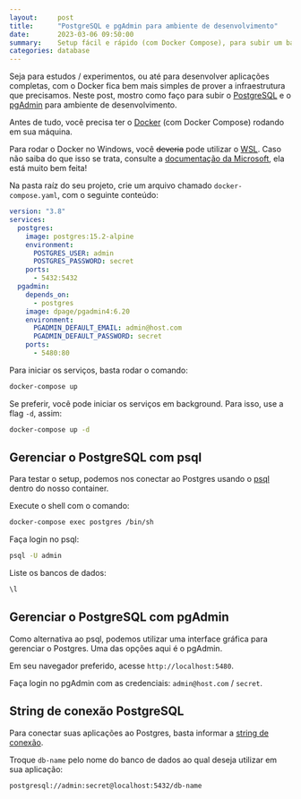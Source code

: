 ```yaml
---
layout:     post
title:      "PostgreSQL e pgAdmin para ambiente de desenvolvimento"
date:       2023-03-06 09:50:00
summary:    Setup fácil e rápido (com Docker Compose), para subir um banco de dados PostgreSQL e interface gráfica pgAdmin.
categories: database
---
```


Seja para estudos / experimentos, ou até para desenvolver aplicações completas, com o Docker fica bem mais simples de prover a infraestrutura que precisamos. Neste post, mostro como faço para subir o <a target="_blank" href="https://postgresql.org">PostgreSQL</a> e o <a target="_blank" href="https://pgadmin.org">pgAdmin</a> para ambiente de desenvolvimento.

Antes de tudo, você precisa ter o <a target="_blank" href="https://docker.com">Docker</a> (com Docker Compose) rodando em sua máquina.

Para rodar o Docker no Windows, você <del>deveria</del> pode utilizar o <a target="_blank" href="https://learn.microsoft.com/en-us/windows/wsl/tutorials/wsl-containers">WSL</a>. Caso não saiba do que isso se trata, consulte a <a target="_blank" href="https://learn.microsoft.com/en-us/windows/wsl/">documentação da Microsoft</a>, ela está muito bem feita!

Na pasta raíz do seu projeto, crie um arquivo chamado `docker-compose.yaml`, com o seguinte conteúdo:

```yaml
version: "3.8"
services:
  postgres:
    image: postgres:15.2-alpine
    environment:
      POSTGRES_USER: admin
      POSTGRES_PASSWORD: secret
    ports:
      - 5432:5432
  pgadmin:
    depends_on:
      - postgres
    image: dpage/pgadmin4:6.20
    environment:
      PGADMIN_DEFAULT_EMAIL: admin@host.com
      PGADMIN_DEFAULT_PASSWORD: secret
    ports:
      - 5480:80
```

Para iniciar os serviços, basta rodar o comando:

```bash
docker-compose up
```

Se preferir, você pode iniciar os serviços em background. Para isso, use a flag `-d`, assim:

```bash
docker-compose up -d
```

## Gerenciar o PostgreSQL com psql

Para testar o setup, podemos nos conectar ao Postgres usando o <a target="_blank" href="https://www.postgresql.org/docs/current/app-psql.html">psql</a> dentro do nosso container.

Execute o shell com o comando:

```bash
docker-compose exec postgres /bin/sh
```

Faça login no psql:

```bash
psql -U admin
```

Liste os bancos de dados:

```bash
\l
```

## Gerenciar o PostgreSQL com pgAdmin

Como alternativa ao psql, podemos utilizar uma interface gráfica para gerenciar o Postgres. Uma das opções aqui é o pgAdmin.

Em seu navegador preferido, acesse `http://localhost:5480`.

Faça login no pgAdmin com as credenciais: `admin@host.com` / `secret`.

## String de conexão PostgreSQL

Para conectar suas aplicações ao Postgres, basta informar a <a target="_blank" href="https://www.postgresql.org/docs/current/libpq-connect.html#id-1.7.3.8.3.6">string de conexão</a>.

Troque `db-name` pelo nome do banco de dados ao qual deseja utilizar em sua aplicação:

```bash
postgresql://admin:secret@localhost:5432/db-name
```